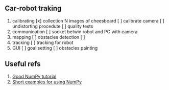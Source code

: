 ## Сar-robot traking

1. calibrating
    [x] collection N images of cheesboard
    [ ] calibrate camera
    [ ] undistorting procedute
    [ ] quality tests
2. communication
    [ ] socket betwin robot and PC with camera 
3. mapping
    [ ] obstacles detection
    [ ] 
4. tracking
    [ ] tracking for robot
5. GUI
    [ ] goal setting
    [ ] obstacles painting

## Useful refs
1. [Good NumPy tutorial](http://scipy.github.io/old-wiki/pages/Tentative_NumPy_Tutorial)
2. [Short examples for using NumPy](http://scipy.github.io/old-wiki/pages/Numpy_Example_List)

